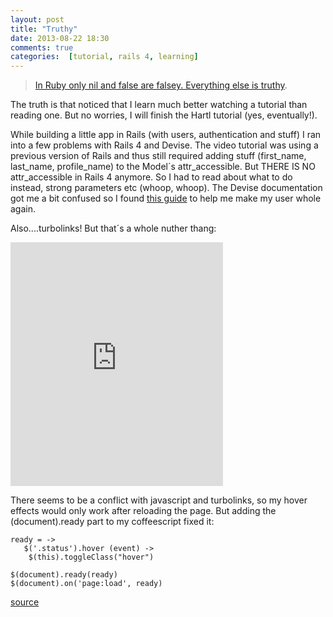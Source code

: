 ```yaml
---
layout: post
title: "Truthy"
date: 2013-08-22 18:30
comments: true
categories:  [tutorial, rails 4, learning] 
---
```


 > [In Ruby only nil and false are falsey. Everything else is truthy](https://gist.github.com/jfarmer/2647362).

The truth is that noticed that I learn much better watching a tutorial than reading one. But no worries, I will finish the Hartl tutorial (yes, eventually!).

While building a little app in Rails (with users, authentication and stuff) I ran into a few problems with Rails 4 and Devise. The video tutorial was using a previous version of Rails and thus still required adding stuff (first_name, last_name, profile_name) to the Model´s attr_accessible. But THERE IS NO attr_accessible in Rails 4 anymore. So I had to read about what to do instead, strong parameters etc (whoop, whoop). The Devise documentation got me a bit confused so I found [this guide](http://blog.12spokes.com/web-design-development/adding-custom-fields-to-your-devise-user-model-in-rails-4/) to help me make my user whole again.

Also....turbolinks! But that´s a whole nuther thang:
<!-- more -->
<iframe src="http://loopc.am/bioshrimp/loops/headdesking-hard.widget" width="340" height="390" scrolling="no" frameborder="no" allowTransparency="true"></iframe> 

There seems to be a conflict with javascript and turbolinks, so my hover effects would
only work after reloading the page. But adding the (document).ready part to my coffeescript fixed it: 

<pre><code>ready = ->
   $('.status').hover (event) ->
    $(this).toggleClass("hover")

$(document).ready(ready)
$(document).on('page:load', ready)
</code></pre>
[source](http://stackoverflow.com/questions/17317816/rails-javascript-only-works-after-reload)

